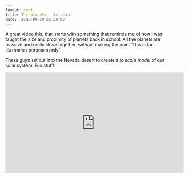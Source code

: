 ```yaml
---
layout: post
title: The planets – to scale
date: '2015-09-20 08:30:00'
---
```


A great video this, that starts with something that reminds me of how I was taught the size and proximity of planets back in school: All the planets are massive and really close together, without making the point "this is for illustration purposes only".

These guys set out into the Nevada desert to create a *to scale model* of our solar system. Fun stuff!

<iframe width="560" height="315" src="https://www.youtube.com/embed/zR3Igc3Rhfg" frameborder="0" allowfullscreen></iframe>